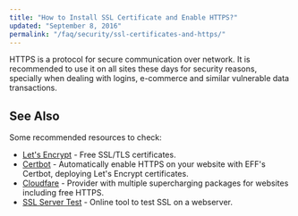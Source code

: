 ```yaml
---
title: "How to Install SSL Certificate and Enable HTTPS?"
updated: "September 8, 2016"
permalink: "/faq/security/ssl-certificates-and-https/"
---
```


HTTPS is a protocol for secure communication over network. It is recommended to
use it on all sites these days for security reasons, specially when dealing with
logins, e-commerce and similar vulnerable data transactions.

## See Also

Some recommended resources to check:

* [Let's Encrypt](https://letsencrypt.org/) - Free SSL/TLS certificates.
* [Certbot](https://certbot.eff.org/) - Automatically enable HTTPS on your website
  with EFF's Certbot, deploying Let's Encrypt certificates.
* [Cloudfare](https://www.cloudflare.com/) - Provider with multiple supercharging
  packages for websites including free HTTPS.
* [SSL Server Test](https://www.ssllabs.com/ssltest/) - Online tool to test SSL
  on a webserver.

